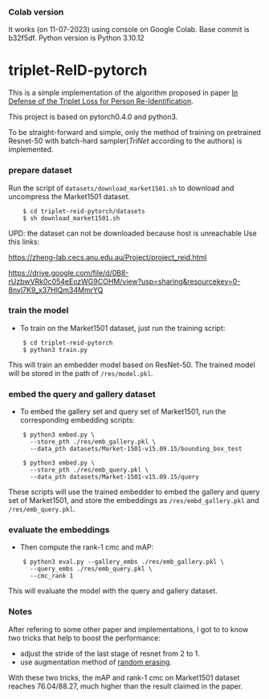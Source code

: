 ### Colab version
It works (on 11-07-2023) using console on Google Colab. Base commit is b32f5df.
Python version is Python 3.10.12

# triplet-ReID-pytorch
This is a simple implementation of the algorithm proposed in paper [In Defense of the Triplet Loss for Person Re-Identification](https://arxiv.org/abs/1703.07737).

This project is based on pytorch0.4.0 and python3. 

To be straight-forward and simple, only the method of training on pretrained Resnet-50 with batch-hard sampler(*TriNet* according to the authors) is implemented.


### prepare dataset
Run the script of ```datasets/download_market1501.sh``` to download and uncompress the Market1501 dataset.
```
    $ cd triplet-reid-pytorch/datasets
    $ sh download_market1501.sh 
```

UPD: the dataset can not be downloaded because host is unreachable
Use this links:

https://zheng-lab.cecs.anu.edu.au/Project/project_reid.html

https://drive.google.com/file/d/0B8-rUzbwVRk0c054eEozWG9COHM/view?usp=sharing&resourcekey=0-8nyl7K9_x37HlQm34MmrYQ

### train the model
* To train on the Market1501 dataset, just run the training script:  
```
    $ cd triplet-reid-pytorch
    $ python3 train.py
```
This will train an embedder model based on ResNet-50. The trained model will be stored in the path of ```/res/model.pkl```.


### embed the query and gallery dataset
* To embed the gallery set and query set of Market1501, run the corresponding embedding scripts:
```
    $ python3 embed.py \
      --store_pth ./res/emb_gallery.pkl \
      --data_pth datasets/Market-1501-v15.09.15/bounding_box_test

    $ python3 embed.py \
      --store_pth ./res/emb_query.pkl \
      --data_pth datasets/Market-1501-v15.09.15/query
```
These scripts will use the trained embedder to embed the gallery and query set of Market1501, and store the embeddings as ```/res/embd_gallery.pkl``` and ```/res/emb_query.pkl```.


### evaluate the embeddings
* Then compute the rank-1 cmc and mAP:  
```
    $ python3 eval.py --gallery_embs ./res/emb_gallery.pkl \
      --query_embs ./res/emb_query.pkl \
      --cmc_rank 1
```
This will evaluate the model with the query and gallery dataset.


### Notes
After refering to some other paper and implementations, I got to to know two tricks that help to boost the performance:   
* adjust the stride of the last stage of resnet from 2 to 1.
* use augmentation method of [random erasing](https://arxiv.org/abs/1708.04896).

With these two tricks, the mAP and rank-1 cmc on Market1501 dataset reaches 76.04/88.27, much higher than the result claimed in the paper.
